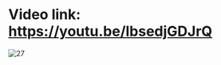 # Video link: https://youtu.be/lbsedjGDJrQ
![27](https://github.com/user-attachments/assets/56baa682-3c2c-4815-b9cc-7d16ddec9621)
